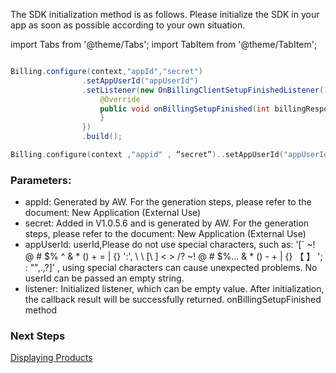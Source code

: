 
 The SDK initialization method is as follows. Please initialize the SDK in your app as soon as possible according to your own situation.


import Tabs from '@theme/Tabs';
import TabItem from '@theme/TabItem';

<Tabs>
  <TabItem value="Java" label="Java" default>

```Java

Billing.configure(context,"appId","secret")
                .setAppUserId("appUserId")
                .setListener(new OnBillingClientSetupFinishedListener(){
                    @Override
                    public void onBillingSetupFinished(int billingResponseCode) {
                    }
                })
                .build();
```
  </TabItem>
  <TabItem value="Kotlin" label="Kotlin">

```Kotlin
Billing.configure(context ,"appid" , “secret”)..setAppUserId("appUserId").build()
```
  </TabItem>

</Tabs>


### Parameters:
- appId: Generated by AW. For the generation steps, please refer to the document: New Application (External Use)
- secret: Added in V1.0.5.6 and is generated by AW. For the generation steps, please refer to the document: New Application (External Use)
- appUserId: userId,Please do not use special characters, such as: '[` ~! @ # $% ^ & * () + = | {} ':', \ \ [\ \] < > /? ~! @ # $%... & * () - + | {} 【 】 '; : "",.,?]' , using special characters can cause unexpected problems. No userId can be passed an empty string.
- listener: Initialized listener, which can be empty value. After initialization, the callback result will be successfully returned.
 onBillingSetupFinished method

### Next Steps

[Displaying Products](/DisplayingProducts/Android.md)
